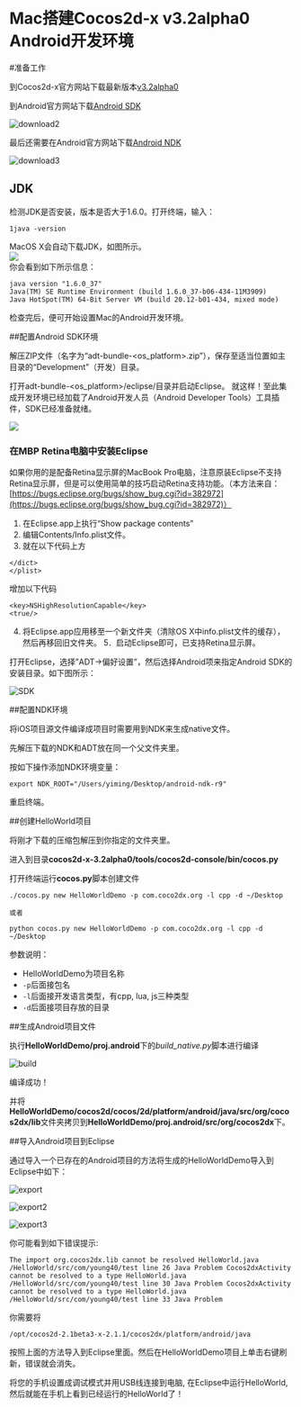 # Mac搭建Cocos2d-x v3.2alpha0 Android开发环境

#准备工作

到Cocos2d-x官方网站下载最新版本[v3.2alpha0](http://cn.cocos2d-x.org/download)

到Android官方网站下载[Android SDK](http://developer.android.com/sdk/index.html)

![download2](res/download2.png)

最后还需要在Android官方网站下载[Android NDK](http://developer.android.com/tools/sdk/ndk/index.html)

![download3](res/download3.png)

## JDK

检测JDK是否安装，版本是否大于1.6.0。打开终端，输入：    
```
1java -version
```

MacOS X会自动下载JDK，如图所示。    
![](res/downloadJDK.png)       
你会看到如下所示信息：         
```
java version "1.6.0_37" 
Java(TM) SE Runtime Environment (build 1.6.0_37-b06-434-11M3909)
Java HotSpot(TM) 64-Bit Server VM (build 20.12-b01-434, mixed mode)
```

检查完后，便可开始设置Mac的Android开发环境。

##配置Android SDK环境

解压ZIP文件（名字为“adt-bundle-<os_platform>.zip”），保存至适当位置如主目录的“Development”（开发）目录。

打开adt-bundle-<os_platform>/eclipse/目录并启动Eclipse。
就这样！至此集成开发环境已经加载了Android开发人员（Android Developer Tools）工具插件，SDK已经准备就绪。

![](res/launchEclipse.png)      
 
### 在MBP Retina电脑中安装Eclipse

如果你用的是配备Retina显示屏的MacBook Pro电脑，注意原装Eclipse不支持Retina显示屏，但是可以使用简单的技巧启动Retina支持功能。（本方法来自：[https://bugs.eclipse.org/bugs/show_bug.cgi?id=382972](https://bugs.eclipse.org/bugs/show_bug.cgi?id=382972)）

1. 在Eclipse.app上执行“Show package contents”
2. 编辑Contents/Info.plist文件。
3. 就在以下代码上方        
```
</dict>
</plist>
```     
增加以下代码         
```
<key>NSHighResolutionCapable</key>
<true/>
```
4. 将Eclipse.app应用移至一个新文件夹（清除OS X中info.plist文件的缓存），然后再移回旧文件夹。
5．启动Eclipse即可，已支持Retina显示屏。

打开Eclipse，选择”ADT->偏好设置”，然后选择Android项来指定Android SDK的安装目录。如下图所示：

![SDK](res/sdk.png)

##配置NDK环境

将iOS项目源文件编译成项目时需要用到NDK来生成native文件。

先解压下载的NDK和ADT放在同一个父文件夹里。

按如下操作添加NDK环境变量：

```
export NDK_ROOT="/Users/yiming/Desktop/android-ndk-r9"
```

重启终端。

##创建HelloWorld项目

将刚才下载的压缩包解压到你指定的文件夹里。

进入到目录**cocos2d-x-3.2alpha0/tools/cocos2d-console/bin/cocos.py**

打开终端运行**cocos.py**脚本创建文件

```
./cocos.py new HelloWorldDemo -p com.coco2dx.org -l cpp -d ~/Desktop

或者

python cocos.py new HelloWorldDemo -p com.coco2dx.org -l cpp -d ~/Desktop
```

参数说明：

- HelloWorldDemo为项目名称
- `-p`后面接包名
- `-l`后面接开发语言类型，有cpp, lua, js三种类型
- `-d`后面接项目存放的目录

##生成Android项目文件

执行**HelloWorldDemo/proj.android**下的*build_native.py*脚本进行编译

![build](res/build.png)

编译成功！

并将**HelloWorldDemo/cocos2d/cocos/2d/platform/android/java/src/org/cocos2dx/lib**文件夹拷贝到**HelloWorldDemo/proj.android/src/org/cocos2dx**下。

##导入Android项目到Eclipse

通过导入一个已存在的Android项目的方法将生成的HelloWorldDemo导入到Eclipse中如下：

![export](res/export.png)

![export2](res/export2.png)

![export3](res/export3.png)

你可能看到如下错误提示:

```
The import org.cocos2dx.lib cannot be resolved HelloWorld.java /HelloWorld/src/com/young40/test line 26 Java Problem Cocos2dxActivity cannot be resolved to a type HelloWorld.java /HelloWorld/src/com/young40/test line 30 Java Problem Cocos2dxActivity cannot be resolved to a type HelloWorld.java /HelloWorld/src/com/young40/test line 33 Java Problem
```

你需要将

```
/opt/cocos2d-2.1beta3-x-2.1.1/cocos2dx/platform/android/java
```

按照上面的方法导入到Eclipse里面。然后在HelloWorldDemo项目上单击右键刷新，错误就会消失。

将您的手机设置成调试模式并用USB线连接到电脑, 在Eclipse中运行HelloWorld, 然后就能在手机上看到已经运行的HelloWorld了！



